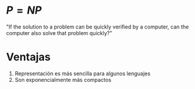 # $P=NP$
"If the solution to a problem can be quickly verified by a computer, can the computer also solve that problem quickly?"
# Ventajas
1. Representación es más sencilla para algunos lenguajes
2. Son exponencialmente más compactos